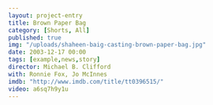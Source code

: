 ```yaml
---
layout: project-entry
title: Brown Paper Bag
category: [Shorts, All]
published: true
img: "/uploads/shaheen-baig-casting-brown-paper-bag.jpg"
date: 2003-12-17 00:00
tags: [example,news,story]
director: Michael B. Clifford
with: Ronnie Fox, Jo McInnes
imdb: "http://www.imdb.com/title/tt0396515/"
video: a6sq7h9y1u
---
```




